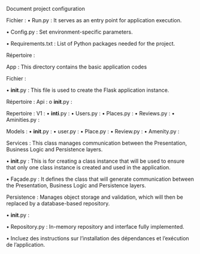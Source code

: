Document project configuration


Fichier :
•	Run.py : It serves as an entry point for application execution.

•	Config.py : Set environment-specific parameters.

•	Requirements.txt : List of Python packages needed for the project.

Répertoire :

App : This directory contains the basic application codes

 Fichier :

•	__init__.py : This file is used to create the Flask application instance.

Répertoire :
Api : 
o	__init__.py : 

Repertoire : 
V1 :
•	__inti__.py :
•	Users.py : 
•	Places.py : 
•	Reviews.py :
•	Aminities.py : 


Models :
•	__init__.py : 
•	user.py : 
•	Place.py : 
•	Review.py :
•	Amenity.py :


Services : This class manages communication between the Presentation, Business Logic and Persistence layers.

•	__init__.py :  This is for creating a class instance that will be used to ensure that only one class instance is created and used in the application.

•	Façade.py :  It defines the class that will generate communication between the Presentation, Business Logic and Persistence layers.

Persistence : Manages object storage and validation, which will then be replaced by a database-based repository.

•	__init__.py : 

•	Repository.py : In-memory repository and interface fully implemented.

•	Incluez des instructions sur l’installation des dépendances et l’exécution de l’application.


